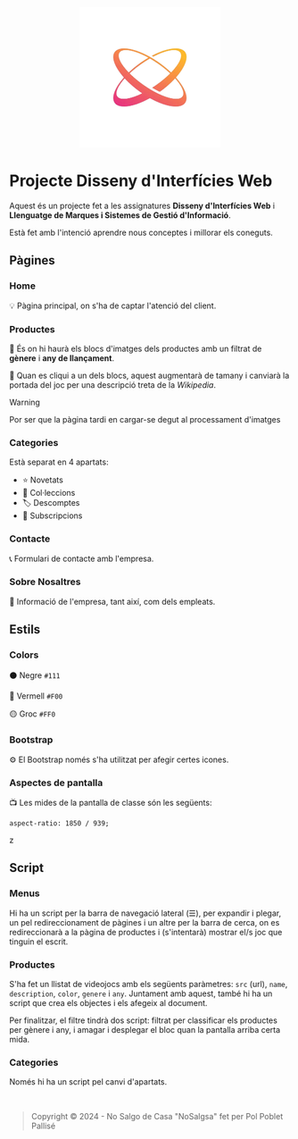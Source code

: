 <!-- ![logo](./img/logo.png) -->

<p align='center'>
  <img width='50%' src='./img/logo.png'>
</p>

# Projecte Disseny d'Interfícies Web

<!-- Badges -->
<!-- ![Build Status](https://img.shields.io/badge/percentatge-80%) -->

Aquest és un projecte fet a les assignatures **Disseny d'Interfícies Web** i **Llenguatge de Marques i Sistemes de Gestió d'Informació**.

Està fet amb l'intenció aprendre nous conceptes i millorar els coneguts.

## Pàgines 

### Home

💡 Pàgina principal, on s'ha de captar l'atenció del client.

### Productes

🔀 És on hi haurà els blocs d'imatges dels productes amb un filtrat de **gènere** i **any de llançament**.

📖 Quan es cliqui a un dels blocs, aquest augmentarà de tamany i canviarà la portada del joc per una descripció treta de la _Wikipedia_.

> [!WARNING]
> Por ser que la pàgina tardi en cargar-se degut al processament d'imatges

### Categories

Està separat en 4 apartats:

<!--
<ul style='line-height: 2em;'>
<li style='list-style: "⭐"; padding-left: 12px;'>Novetats</li>
<li style='list-style: "📂"; padding-left: 12px;'>Col·leccions</li>
<li style='list-style: "🏷️"; padding-left: 12px;'>Descomptes</li>
<li style='list-style: "💸"; padding-left: 12px;'>Subscripcions</li>
</ul>
-->

- ⭐ Novetats
- 📂 Col·leccions
- 🏷️ Descomptes
- 💸 Subscripcions

### Contacte

📞 Formulari de contacte amb l'empresa.

### Sobre Nosaltres

📑 Informació de l'empresa, tant així, com dels empleats.

## Estils

### Colors

⚫ Negre `#111`

🔴 Vermell `#F00`

🟡 Groc `#FF0`

### Bootstrap

⚙️ El Bootstrap només s'ha utilitzat per afegir certes icones.

### Aspectes de pantalla

📺 Les mides de la pantalla de classe són les següents:

```
aspect-ratio: 1850 / 939;
```
z
## Script

### Menus

Hi ha un script per la barra de navegació lateral (☰), per expandir i plegar, un pel redireccionament de pàgines i un altre per la barra de cerca, on es redireccionarà a la pàgina de productes i (s'intentarà) mostrar el/s joc que tinguin el escrit.

### Productes

S'ha fet un llistat de videojocs amb els següents paràmetres: `src` (url), `name`, `description`, `color`, `genere` i `any`. Juntament amb aquest, també hi ha un script que crea els objectes i els afegeix al document. 

Per finalitzar, el filtre tindrà dos script: filtrat per classificar els productes per gènere i any, i amagar i desplegar el bloc quan la pantalla arriba certa mida.

### Categories

Només hi ha un script pel canvi d'apartats.

<br>

> Copyright &copy; 2024 - No Salgo de Casa "NoSalgsa" fet per Pol Poblet Pallisé

<!--

Img:
https://encrypted-tbn0.gstatic.com/images?q=tbn:ANd9GcSxDOf7brh465mFOOj8hI1V2W7vb0y8pmPh0p4pIsfrLFSoBfwZ9YaRt4hznIZUHf2MR44&usqp=CAU

Syntaxi:
https://docs.github.com/en/get-started/writing-on-github/getting-started-with-writing-and-formatting-on-github/basic-writing-and-formatting-syntax

-->
